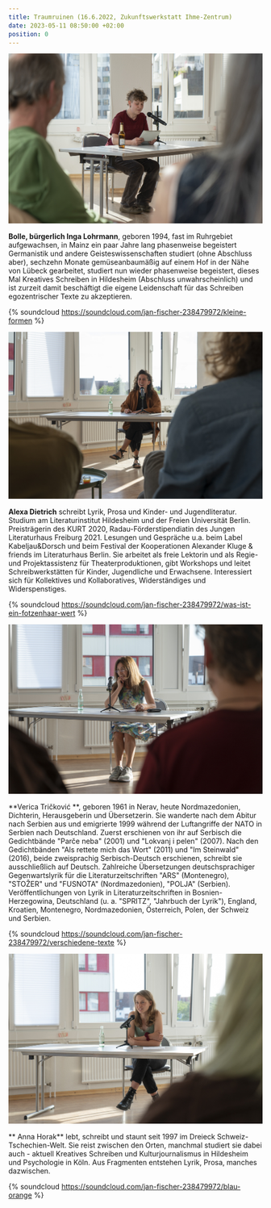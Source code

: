 ```yaml
---
title: Traumruinen (16.6.2022, Zukunftswerkstatt Ihme-Zentrum)
date: 2023-05-11 08:50:00 +02:00
position: 0
---
```


![DSC05070.jpg](/uploads/DSC05070.jpg)

**Bolle, bürgerlich Inga Lohrmann**, geboren 1994, fast im Ruhrgebiet aufgewachsen, in Mainz ein paar Jahre lang phasenweise begeistert Germanistik und andere Geisteswissenschaften studiert (ohne Abschluss aber), sechzehn Monate gemüseanbaumäßig auf einem Hof in der Nähe von Lübeck gearbeitet, studiert nun wieder phasenweise begeistert, dieses Mal Kreatives Schreiben in Hildesheim (Abschluss unwahrscheinlich) und ist zurzeit damit beschäftigt die eigene Leidenschaft für das Schreiben egozentrischer Texte zu akzeptieren.

{% soundcloud https://soundcloud.com/jan-fischer-238479972/kleine-formen %}

![DSC05034.jpg](/uploads/DSC05034.jpg)

**Alexa Dietrich** schreibt Lyrik, Prosa und Kinder- und Jugendliteratur. Studium am Literaturinstitut Hildesheim und der Freien Universität Berlin. Preisträgerin des KURT 2020, Radau-Förderstipendiatin des Jungen Literaturhaus Freiburg 2021. Lesungen und Gespräche u.a. beim Label Kabeljau&Dorsch und beim Festival der Kooperationen Alexander Kluge & friends im Literaturhaus Berlin. Sie arbeitet als freie Lektorin und als Regie- und Projektassistenz für Theaterproduktionen, gibt Workshops und leitet Schreibwerkstätten für Kinder, Jugendliche und Erwachsene. Interessiert sich für Kollektives und Kollaboratives, Widerständiges und Widerspenstiges.

{% soundcloud https://soundcloud.com/jan-fischer-238479972/was-ist-ein-fotzenhaar-wert %}

![DSC05101.jpg](/uploads/DSC05101.jpg)

**Verica Tričković **, geboren 1961 in Nerav, heute Nordmazedonien, Dichterin, Herausgeberin und Übersetzerin. Sie wanderte nach dem Abitur nach Serbien aus und emigrierte 1999 während der Luftangriffe der NATO in Serbien nach Deutschland. Zuerst erschienen von ihr auf Serbisch die Gedichtbände "Parče neba" (2001) und "Lokvanj i pelen" (2007). Nach den Gedichtbänden "Als rettete mich das Wort" (2011) und "Im Steinwald" (2016), beide zweisprachig Serbisch-Deutsch erschienen, schreibt sie ausschließlich auf Deutsch. Zahlreiche Übersetzungen deutschsprachiger Gegenwartslyrik für die Literaturzeitschriften "ARS" (Montenegro), "STOŽER" und "FUSNOTA" (Nordmazedonien), "POLJA" (Serbien). Veröffentlichungen von Lyrik in Literaturzeitschriften in Bosnien-Herzegowina, Deutschland (u. a. "SPRITZ", "Jahrbuch der Lyrik"), England, Kroatien, Montenegro, Nordmazedonien, Österreich, Polen, der Schweiz und Serbien.

{% soundcloud https://soundcloud.com/jan-fischer-238479972/verschiedene-texte %}

![DSC05119.jpg](/uploads/DSC05119.jpg)

** Anna Horak** lebt, schreibt und staunt seit 1997 im Dreieck Schweiz-Tschechien-Welt. Sie reist zwischen den Orten, manchmal studiert sie dabei auch - aktuell Kreatives Schreiben und Kulturjournalismus in Hildesheim und Psychologie in Köln. Aus Fragmenten entstehen Lyrik, Prosa, manches dazwischen.

{% soundcloud https://soundcloud.com/jan-fischer-238479972/blau-orange %}